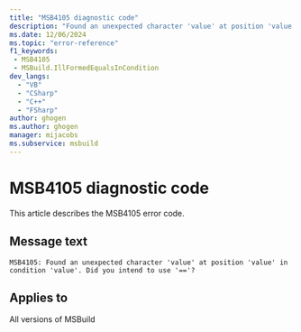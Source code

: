 ```yaml
---
title: "MSB4105 diagnostic code"
description: "Found an unexpected character 'value' at position 'value' in condition 'value'. Did you intend to use '=='?"
ms.date: 12/06/2024
ms.topic: "error-reference"
f1_keywords:
 - MSB4105
 - MSBuild.IllFormedEqualsInCondition
dev_langs:
  - "VB"
  - "CSharp"
  - "C++"
  - "FSharp"
author: ghogen
ms.author: ghogen
manager: mijacobs
ms.subservice: msbuild
---
```


# MSB4105 diagnostic code

<!-- :::ErrorDefinitionDescription::: -->
<!-- :::editable-content name="introDescription"::: -->
This article describes the MSB4105 error code.
<!-- :::editable-content-end::: -->

## Message text

```output
MSB4105: Found an unexpected character 'value' at position 'value' in condition 'value'. Did you intend to use '=='?
```

<!-- :::editable-content name="postOutputDescription"::: -->
<!--
{StrBegin="MSB4105: "}
-->
<!-- :::editable-content-end::: -->
<!-- :::ErrorDefinitionDescription-end::: -->

## Applies to

All versions of MSBuild
